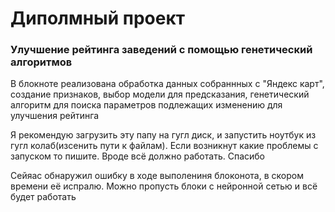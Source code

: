 # Диполмный проект 
### Улучшение рейтинга заведений с помощью генетический алгоритмов 
В блокноте реализована обработка данных собраннных с "Яндекс карт", создание признаков, выбор модели для предсказания,
генетический алгоритм для поиска параметров подлежащих изменению для улучшения рейтинга 


Я рекомендую загрузить эту папу на гугл диск, и запустить ноутбук из гугл колаб(изсенить пути к файлам). 
Если возникнут какие проблемы с запуском то пишите. Вроде всё должно работать. Спасибо 

Сейяас обнаружил ошибку в ходе выполениня блоконота, в скором времени её испралю. Можно пропусть блоки с нейронной сетью и всё будет работать 
 
